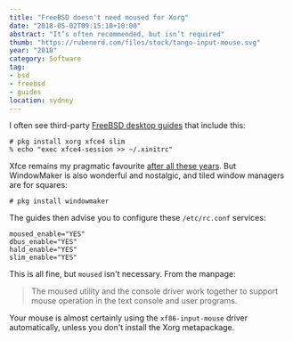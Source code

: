 ```yaml
---
title: "FreeBSD doesn't need moused for Xorg"
date: "2018-05-02T09:15:10+10:00"
abstract: "It’s often recommended, but isn’t required"
thumb: "https://rubenerd.com/files/stock/tango-input-mouse.svg"
year: "2018"
category: Software
tag:
- bsd
- freebsd
- guides
location: sydney
---
```

I often see third-party [FreeBSD desktop guides] that include this:

    # pkg install xorg xfce4 slim
    % echo "exec xfce4-session >> ~/.xinitrc"

Xfce remains my pragmatic favourite [after all these years]. But WindowMaker is also wonderful and nostalgic, and tiled window managers are for squares:

    # pkg install windowmaker

The guides then advise you to configure these `/etc/rc.conf` services:

    moused_enable="YES"
    dbus_enable="YES"
    hald_enable="YES"
    slim_enable="YES"

This is all fine, but `moused` isn't necessary. From the manpage:

> The moused utility and the console driver work together to
> support mouse operation in the text console and user programs. 

Your mouse is almost certainly using the `xf86-input-mouse` driver automatically, unless you don't install the Xorg metapackage.

[FreeBSD desktop guides]: https://www.linuxhelp.com/how-to-install-xfce-desktop-in-freebsd/# "LinuxHelp: How to install Xfce desktop in FreeBSD"
[after all these years]: https://rubenerd.com/tag/xfce/ "Blog posts tagged with Xfce"

